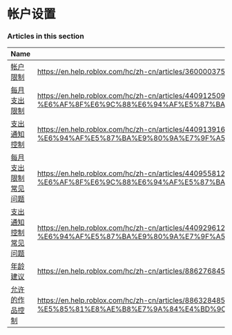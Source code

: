 # 帐户设置  
### Articles in this section
Name|URL
-|-
[帐户限制](./帐户限制.html) |https://en.help.roblox.com/hc/zh-cn/articles/360000375686-%E5%B8%90%E6%88%B7%E9%99%90%E5%88%B6
[每月支出限制](./每月支出限制.html) |https://en.help.roblox.com/hc/zh-cn/articles/4409125091348-%E6%AF%8F%E6%9C%88%E6%94%AF%E5%87%BA%E9%99%90%E5%88%B6
[支出通知控制](./支出通知控制.html) |https://en.help.roblox.com/hc/zh-cn/articles/4409139163412-%E6%94%AF%E5%87%BA%E9%80%9A%E7%9F%A5%E6%8E%A7%E5%88%B6
[每月支出限制常见问题](./每月支出限制常见问题.html) |https://en.help.roblox.com/hc/zh-cn/articles/4409558125460-%E6%AF%8F%E6%9C%88%E6%94%AF%E5%87%BA%E9%99%90%E5%88%B6%E5%B8%B8%E8%A7%81%E9%97%AE%E9%A2%98
[支出通知控制常见问题](./支出通知控制常见问题.html) |https://en.help.roblox.com/hc/zh-cn/articles/4409296123796-%E6%94%AF%E5%87%BA%E9%80%9A%E7%9F%A5%E6%8E%A7%E5%88%B6%E5%B8%B8%E8%A7%81%E9%97%AE%E9%A2%98
[年龄建议](./年龄建议.html) |https://en.help.roblox.com/hc/zh-cn/articles/8862768451604-%E5%B9%B4%E9%BE%84%E5%BB%BA%E8%AE%AE
[允许的作品控制](./允许的作品控制.html) |https://en.help.roblox.com/hc/zh-cn/articles/8863284850196-%E5%85%81%E8%AE%B8%E7%9A%84%E4%BD%9C%E5%93%81%E6%8E%A7%E5%88%B6